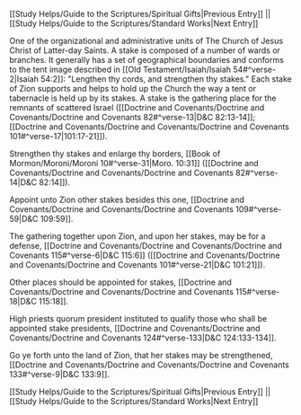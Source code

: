 [[Study Helps/Guide to the Scriptures/Spiritual Gifts|Previous Entry]]  ||  [[Study Helps/Guide to the Scriptures/Standard Works|Next Entry]]

 One of the organizational and administrative units of The Church of Jesus Christ of Latter-day Saints. A stake is composed of a number of wards or branches. It generally has a set of geographical boundaries and conforms to the tent image described in [[Old Testament/Isaiah/Isaiah 54#^verse-2|Isaiah 54:2]]: "Lengthen thy cords, and strengthen thy stakes." Each stake of Zion supports and helps to hold up the Church the way a tent or tabernacle is held up by its stakes. A stake is the gathering place for the remnants of scattered Israel ([[Doctrine and Covenants/Doctrine and Covenants/Doctrine and Covenants 82#^verse-13|D&C 82:13-14]]; [[Doctrine and Covenants/Doctrine and Covenants/Doctrine and Covenants 101#^verse-17|101:17-21]]).

 Strengthen thy stakes and enlarge thy borders, [[Book of Mormon/Moroni/Moroni 10#^verse-31|Moro. 10:31]] ([[Doctrine and Covenants/Doctrine and Covenants/Doctrine and Covenants 82#^verse-14|D&C 82:14]]).

 Appoint unto Zion other stakes besides this one, [[Doctrine and Covenants/Doctrine and Covenants/Doctrine and Covenants 109#^verse-59|D&C 109:59]].

 The gathering together upon Zion, and upon her stakes, may be for a defense, [[Doctrine and Covenants/Doctrine and Covenants/Doctrine and Covenants 115#^verse-6|D&C 115:6]] ([[Doctrine and Covenants/Doctrine and Covenants/Doctrine and Covenants 101#^verse-21|D&C 101:21]]).

 Other places should be appointed for stakes, [[Doctrine and Covenants/Doctrine and Covenants/Doctrine and Covenants 115#^verse-18|D&C 115:18]].

 High priests quorum president instituted to qualify those who shall be appointed stake presidents, [[Doctrine and Covenants/Doctrine and Covenants/Doctrine and Covenants 124#^verse-133|D&C 124:133-134]].

 Go ye forth unto the land of Zion, that her stakes may be strengthened, [[Doctrine and Covenants/Doctrine and Covenants/Doctrine and Covenants 133#^verse-9|D&C 133:9]].

[[Study Helps/Guide to the Scriptures/Spiritual Gifts|Previous Entry]]  ||  [[Study Helps/Guide to the Scriptures/Standard Works|Next Entry]]